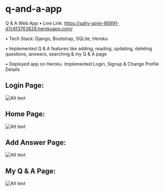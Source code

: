 # q-and-a-app

Q & A Web App • Live Link: https://salty-spire-86991-d7c6f3763829.herokuapp.com/

• Tech Stack: Django, Bootstrap, SQLite, Heroku

• Implemented Q & A features like adding, reading, updating, deleting questions, answers, searching & my Q & A page

• Deployed app on Heroku. Implemented Login, Signup & Change Profile Details


## Login Page:

![Alt text](https://github.com/bbazwalt/q-and-a-app/blob/main/screenshots/login-page.png)

## Home Page:

![Alt text](https://github.com/bbazwalt/q-and-a-app/blob/main/screenshots/home-page.png)

## Add Answer Page:

![Alt text](https://github.com/bbazwalt/q-and-a-app/blob/main/screenshots/add-answer-page.png)

## My Q & A Page:

![Alt text](https://github.com/bbazwalt/q-and-a-app/blob/main/screenshots/my-q-and-a-page.png)
